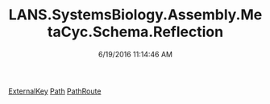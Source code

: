 ﻿---
title: LANS.SystemsBiology.Assembly.MetaCyc.Schema.Reflection
date: 6/19/2016 11:14:46 AM
---

[ExternalKey](T-LANS.SystemsBiology.Assembly.MetaCyc.Schema.Reflection.ExternalKey.html)
[Path](T-LANS.SystemsBiology.Assembly.MetaCyc.Schema.Reflection.Path.html)
[PathRoute](T-LANS.SystemsBiology.Assembly.MetaCyc.Schema.Reflection.PathRoute.html)
